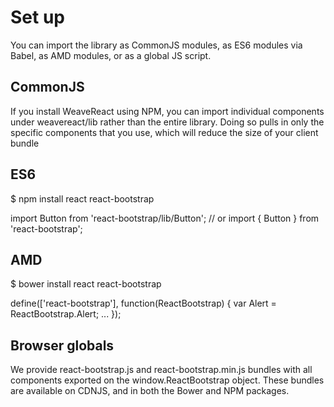 # Set up

You can import the library as CommonJS modules, as ES6 modules via Babel, as AMD modules, or as a global JS script.


## CommonJS

If you install WeaveReact using NPM, you can import individual components under weavereact/lib rather than the entire library. Doing so pulls in only the specific components that you use, which will reduce the size of your client bundle

## ES6

$ npm install react react-bootstrap

import Button from 'react-bootstrap/lib/Button';
// or
import { Button } from 'react-bootstrap';
## AMD
$ bower install react react-bootstrap

define(['react-bootstrap'], function(ReactBootstrap) { var Alert = ReactBootstrap.Alert; ... });
## Browser globals
We provide react-bootstrap.js and react-bootstrap.min.js bundles with all components exported on the window.ReactBootstrap object. These bundles are available on CDNJS, and in both the Bower and NPM packages.

<script src="https://cdnjs.cloudflare.com/ajax/libs/react/<react-version>/react.min.js"></script>
<script src="https://cdnjs.cloudflare.com/ajax/libs/react/<react-version>/react-dom.min.js"></script>
<script src="https://cdnjs.cloudflare.com/ajax/libs/react-bootstrap/<version>/react-bootstrap.min.js"></script>
<script>
  var Alert = ReactBootstrap.Alert;
</script>




